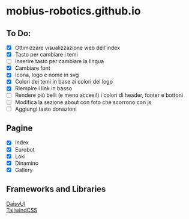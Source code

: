 # mobius-robotics.github.io

## To Do:
- [x] Ottimizzare visualizzazione web dell'index
- [x] Tasto per cambiare i temi
- [ ] Inserire tasto per cambiare la lingua
- [x] Cambiare font
- [x] Icona, logo e nome in svg
- [x] Colori dei temi in base ai colori del logo
- [x] Riempire i link in basso
- [ ] Rendere più belli (e meno accesi!) i colori di header, footer e bottoni
- [ ] Modifica la sezione about con foto che scorrono con js
- [ ] Aggiungi tasto donazioni

## Pagine
- [x] Index
- [x] Eurobot
- [x] Loki
- [x] Dinamino
- [x] Gallery

## Frameworks and Libraries
[DaisyUI](https://daisyui.com/)  
[TailwindCSS](https://tailwindcss.com/)
